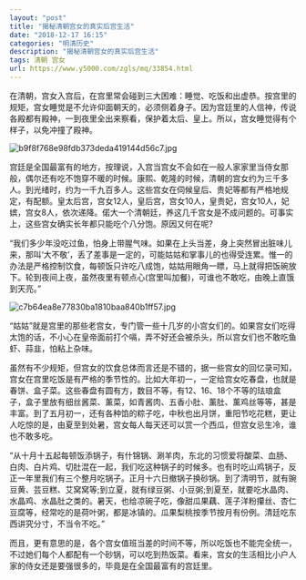 ```yaml
---
layout: "post"
title: "揭秘清朝宫女的真实后宫生活"
date: "2018-12-17 16:15"
categories: "明清历史"
description: "揭秘清朝宫女的真实后宫生活"
tags: 清朝 宫女
url: https://www.y5000.com/zgls/mq/33854.html
---
```






在清朝，宫女入宫后，在宫里常会碰到三大困难：睡觉、吃饭和出虚恭。按宫里的规矩，宫女睡觉是不允许仰面朝天的，必须侧着身子。因为宫廷里的人信神，传说各殿都有殿神，一到夜里全出来察看，保护着太后、皇上。所以，宫女睡觉得有个样子，以免冲撞了殿神。

![b9f8f768e98fdb373deda419144d56c7.jpg](https://img.y5000.com/uploads/allimg/180929/b9f8f768e98fdb373deda419144d56c7.jpg)

宫廷是全国最富有的地方，按理说，入宫当宫女不会如在一般人家家里当侍女那般，偶尔还有吃不饱穿不暖的时候。康熙、乾隆的时候，清朝的宫女约为三千多人。到光绪时，约为一千九百多人。这些宫女在伺候皇后、贵妃等都有严格地规定，有配额。皇太后宫，宫女12人，皇后宫，宫女10人，皇贵妃，宫女10人，妃嫔，宫女8人，依次递降。偌大一个清朝廷，养这几千宫女是不成问题的。可事实上，这些宫女确实长年都只能吃个八分饱。原因又何在呢?

“我们多少年没吃过鱼，怕身上带腥气味。如果在上头当差，身上突然冒出脏味儿来，那叫‘大不敬’，丢了差事是一定的，可能姑姑和掌事儿的也得受连累。惟一的办法是严格控制饮食，每顿饭只许吃八成饱，姑姑用眼角一瞟，马上就得把饭碗放下。轮到夜间上夜，虽然夜里有顿点心(宫里叫加餐)，可谁也不敢吃，由晚上直饿到天亮。”

![c7b64ea8e77830ba1810baa840b1ff57.jpg](https://img.y5000.com/uploads/allimg/180929/c7b64ea8e77830ba1810baa840b1ff57.jpg)

“姑姑”就是宫里的那些老宫女，专门管一些十几岁的小宫女们的。如果宫女们吃得太饱的话，不小心在皇帝面前打个嗝，弄不好还会被杀头，所以宫女们也不敢吃鱼虾、蒜韭，怕粘上杂味。

虽然有不少规矩，但宫女的饮食总体而言还是不错的，据一些宫女的回忆录可知，宫女在宫里吃饭是有严格的季节性的。比如大年初一，一定给宫女吃春盘，也就是春饼、盒子菜。这些春盘有圆有方，数目不等，有12、16、18个不等的珐琅盒子，盒子里放有细丝酱菜、薰菜，如青酱肉、五香小肚、薰肚、薰鸡丝等等，甚是丰富。到了五月初一，还有各种馅的粽子吃，中秋也出月饼，重阳节吃花糕，更让人吃惊的是，由夏至到处暑，宫女每人每天还可以赏一个西瓜，但宫女忌生冷，谁也不敢多吃。

“从十月十五起每顿饭添锅子，有什锦锅、涮羊肉，东北的习惯爱将酸菜、血肠、白肉、白片鸡、切肚混在一起，我们吃这种锅子的时候多。也有时吃山鸡锅子，反正一年里我们有三个整月吃锅子。正月十六日撤锅子换砂锅。到了清明节，就有豌豆黄、芸豆糕、艾窝窝等;到立夏，就有绿豆粥、小豆粥;到夏至，就要吃水晶肉、水晶鸡、水晶肚之类的。暑天，也给凉碗子吃，像甜瓜果藕、莲子洋粉攥丝、杏仁豆腐等，经常吃的是荷叶粥，都是冰镇的。瓜果梨桃按季节按月有份例。清廷吃东西讲究分寸，不当令不吃。”

而且，更有意思的是，各个宫女值班当差的时间不等，所以吃饭也不能完全统一，不过她们每个人都配有一个砂锅，可以吃到热饭菜。看来，宫女的生活相比小户人家的侍女还是要强很多的，毕竟是在全国最富有的宫廷里。

  
